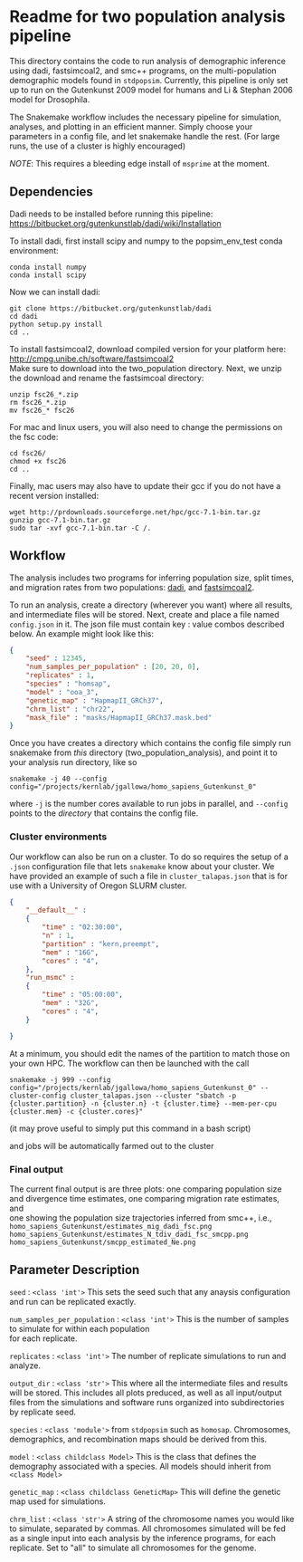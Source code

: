 # Readme for two population analysis pipeline

This directory contains the code to run analysis of
demographic inference using dadi, fastsimcoal2, and smc++ programs,
on the multi-population demographic models found in `stdpopsim`.
Currently, this pipeline is only set up to run on the Gutenkunst 2009
model for humans and Li & Stephan 2006 model for Drosophila.

The Snakemake workflow includes the necessary pipeline
for simulation, analyses, and plotting in an efficient manner.
Simply choose your parameters in a config file,
and let snakemake handle the rest.
(For large runs, the use of a cluster is highly encouraged)

_NOTE_: This requires a bleeding edge install of `msprime` at the
moment.


## Dependencies
Dadi needs to be installed before running this pipeline: https://bitbucket.org/gutenkunstlab/dadi/wiki/Installation  

To install dadi, first install scipy and numpy to the popsim_env_test conda environment:
```
conda install numpy
conda install scipy
```
Now we can install dadi:
```
git clone https://bitbucket.org/gutenkunstlab/dadi
cd dadi
python setup.py install
cd ..
```
To install fastsimcoal2, download compiled version for your platform here: http://cmpg.unibe.ch/software/fastsimcoal2  
Make sure to download into the two_population directory.
Next, we unzip the download and rename the fastsimcoal directory:  
```
unzip fsc26_*.zip
rm fsc26_*.zip
mv fsc26_* fsc26
```
For mac and linux users, you will also need to change the permissions on the fsc code:
```
cd fsc26/
chmod +x fsc26
cd ..
```
Finally, mac users may also have to update their gcc if you do not have a recent version installed:
```
wget http://prdownloads.sourceforge.net/hpc/gcc-7.1-bin.tar.gz
gunzip gcc-7.1-bin.tar.gz
sudo tar -xvf gcc-7.1-bin.tar -C /.
```


## Workflow

The analysis includes two programs for inferring population size, split times,
and migration rates from two populations:
[dadi](https://bitbucket.org/gutenkunstlab/dadi/src/master/), and
[fastsimcoal2](http://cmpg.unibe.ch/software/fastsimcoal2/).

To run an analysis, create a directory (wherever you want)
where all results, and intermediate
files will be stored. Next, create and place a file named `config.json` in it.
The json file must contain key : value combos described below. An example
might look like this:

```json
{
    "seed" : 12345,
    "num_samples_per_population" : [20, 20, 0],
    "replicates" : 1,
    "species" : "homsap",
    "model" : "ooa_3",
    "genetic_map" : "HapmapII_GRCh37",
    "chrm_list" : "chr22",
    "mask_file" : "masks/HapmapII_GRCh37.mask.bed"
}

```

Once you have creates a directory which contains the config file
simply run snakemake from _this_ directory (two_population_analysis), and point it to your analysis run
directory, like so

`snakemake -j 40 --config config="/projects/kernlab/jgallowa/homo_sapiens_Gutenkunst_0"`

where `-j` is the number cores available to run jobs in parallel, and
`--config` points to the _directory_ that contains the config file.


### Cluster environments
Our workflow can also be run on a cluster. To do so requires
the setup of a `.json` configuration file that lets `snakemake`
know about your cluster. We have provided an example of
such a file in `cluster_talapas.json` that is for use with a
University of Oregon SLURM cluster.

```json
{
    "__default__" :
    {
        "time" : "02:30:00",
        "n" : 1,
        "partition" : "kern,preempt",
        "mem" : "16G",
        "cores" : "4",
    },
    "run_msmc" :
    {
        "time" : "05:00:00",
        "mem" : "32G",
        "cores" : "4",
    }

}
```

At a minimum, you should
edit the names of the partition to match those on your own HPC.
The workflow can then be launched with the call

`snakemake -j 999 --config config="/projects/kernlab/jgallowa/homo_sapiens_Gutenkunst_0" --cluster-config cluster_talapas.json --cluster "sbatch -p {cluster.partition} -n {cluster.n} -t {cluster.time} --mem-per-cpu {cluster.mem} -c {cluster.cores}"`

(it may prove useful to simply put this command in a bash script)

and jobs will be automatically farmed out to the cluster

### Final output
The current final output is are three plots: one comparing population size  
and divergence time estimates, one comparing migration rate estimates, and  
one showing the population size trajectories inferred from smc++, i.e.,  
`homo_sapiens_Gutenkunst/estimates_mig_dadi_fsc.png`  
`homo_sapiens_Gutenkunst/estimates_N_tdiv_dadi_fsc_smcpp.png`  
`homo_sapiens_Gutenkunst/smcpp_estimated_Ne.png`

## Parameter Description

`seed` : `<class 'int'>`
This sets the seed such that any anaysis configuration
and run can be replicated exactly.

`num_samples_per_population` : `<class 'int'>`
This is the number of samples to simulate for within each population  
for each replicate.

`replicates` : `<class 'int'>` The number of replicate simulations to run and
analyze.

`output_dir` : `<class 'str'>` This where all the intermediate files and results
will be stored. This includes all plots preduced, as well as all input/output files
from the simulations and software runs organized into subdirectories by
replicate seed.

`species` : `<class 'module'>` from `stdpopsim` such as `homosap`.
Chromosomes, demographics, and recombination maps should be derived from this.

`model` : `<class childclass Model>`
This is the class that defines the demography associated with a species. All models
should inherit from `<class Model>`

`genetic_map` : `<class childclass GeneticMap>` This will define the genetic map
used for simulations.

`chrm_list` : `<class 'str'>` A string of the chromosome names you would like to simulate,
separated by commas. All chromosomes simulated will be fed
as a single input into each analysis by the inference programs, for each replicate.
Set to "all" to simulate all chromosomes for the genome.
